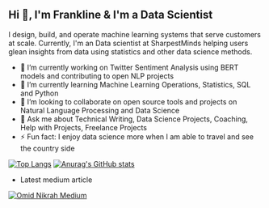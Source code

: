 ## Hi 👋, I'm Frankline & I'm a Data Scientist

I design, build, and operate machine learning systems that serve customers at scale. Currently, I'm an Data scientist at SharpestMinds helping users glean insights from data using statistics and other data science methods.  

- 🔭 I’m currently working on Twitter Sentiment Analysis using BERT models and contributing to open NLP projects 
- 🌱 I’m currently learning Machine Learning Operations, Statistics, SQL and Python
- 👯 I’m looking to collaborate on open source tools and projects on Natural Language Processing and Data Science
- 💬 Ask me about Technical Writing, Data Science Projects, Coaching, Help with Projects, Freelance Projects 
- ⚡ Fun fact: I enjoy data science more when I am able to travel and see the country side



[![Top Langs](https://github-readme-stats.vercel.app/api/top-langs/?username=franklinen&show_icons=true&theme=radical&layout=compact)](https://github.com/anuraghazra/github-readme-stats) [![Anurag's GitHub stats](https://github-readme-stats.vercel.app/api?username=franklinen&show_icons=true&theme=radical&layout=compact)](https://github.com/anuraghazra/github-readme-stats)  
- Latest medium article

[![Omid Nikrah Medium](https://github-readme-medium.vercel.app/?username=franklineo&limit=1&bg=white&text=black)](https://medium.com/@omidnikrah)

